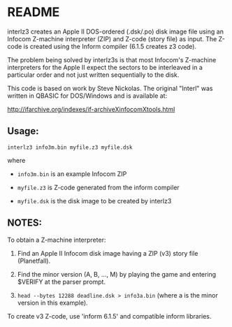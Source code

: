 # README #

interlz3 creates an Apple II DOS-ordered (.dsk/.po) disk image file using an Infocom Z-machine interpreter (ZIP)
and Z-code (story file) as input. The Z-code is created using the Inform compiler (6.1.5 creates z3 code).

The problem being solved by interlz3s is that most Infocom's Z-machine interpreters for the Apple II expect
the sectors to be interleaved in a particular order and not just written sequentially to the disk.

This code is based on  work by Steve Nickolas.
The original "Interl" was written in QBASIC for DOS/Windows
and is available at:

http://ifarchive.org/indexes/if-archiveXinfocomXtools.html

Usage:
------
    interlz3 info3m.bin myfile.z3 myfile.dsk

where

   + `info3m.bin` is an example Infocom ZIP
    
   + `myfile.z3` is Z-code generated from the inform compiler
    
   + `myfile.dsk` is the disk image to be created by interlz3


NOTES:
------
To obtain a Z-machine interpreter:

   1. Find an Apple II Infocom disk image having a ZIP (v3) story file (Planetfall).
    
   1. Find the minor version (A, B, ..., M) by playing the game and entering $VERIFY at the parser prompt. 
    
   1. `head --bytes 12288 deadline.dsk > info3a.bin` (where a is the minor version in this example).
    

To create v3 Z-code, use 'inform 6.1.5' and compatible inform libraries.


